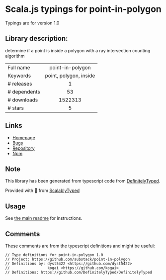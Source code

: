 
# Scala.js typings for point-in-polygon

Typings are for version 1.0

## Library description:
determine if a point is inside a polygon with a ray intersection counting algorithm

|                    |                 |
| ------------------ | :-------------: |
| Full name          | point-in-polygon |
| Keywords           | point, polygon, inside |
| # releases         | 1 |
| # dependents       | 53 |
| # downloads        | 1522313 |
| # stars            | 5 |

## Links
- [Homepage](https://github.com/substack/point-in-polygon#readme)
- [Bugs](https://github.com/substack/point-in-polygon/issues)
- [Repository](https://github.com/substack/point-in-polygon)
- [Npm](https://www.npmjs.com/package/point-in-polygon)
    


## Note
This library has been generated from typescript code from [DefinitelyTyped](https://definitelytyped.org).

Provided with :purple_heart: from [ScalablyTyped](https://github.com/oyvindberg/ScalablyTyped)

## Usage
See [the main readme](../../readme.md) for instructions.

## Comments

These comments are from the typescript definitions and might be useful:
```
// Type definitions for point-in-polygon 1.0
// Project: https://github.com/substack/point-in-polygon
// Definitions by: dyst5422 <https://github.com/dyst5422>
//                 kogai <https://github.com/kogai>
// Definitions: https://github.com/DefinitelyTyped/DefinitelyTyped

```

